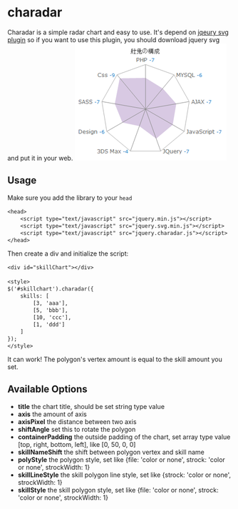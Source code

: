 charadar
========

Charadar is a simple radar chart and easy to use.
It's depend on [jqeury svg plugin](http://keith-wood.name/svg.html)
so if you want to use this plugin, you should download jquery svg and put it in your web.
![alt text](https://github.com/pauleanr/charadar/blob/master/demo.png)

Usage
-----

Make sure you add the library to your `head`

	<head>
		<script type="text/javascript" src="jquery.min.js"></script>
		<script type="text/javascript" src="jquery.svg.min.js"></script>
		<script type="text/javascript" src="jquery.charadar.js"></script>
	</head>

Then create a div and initialize the script:

	<div id="skillChart"></div>

	<style>
	$('#skillchart').charadar({
		skills: [
			[3, 'aaa'],
			[5, 'bbb'],
			[10, 'ccc'],
			[1, 'ddd']
		]
	});
	</style>

It can work!
The polygon's vertex amount is equal to the skill amount you set.

Available Options
-----------------

*	**title**  the chart title, should be set string type value
*	**axis**  the amount of axis
*	**axisPixel**  the distance between two axis
*	**shiftAngle**  set this to rotate the polygon 
*	**containerPadding**  the outside padding of the chart, set array type value [top, right, bottom, left],  like [0, 50, 0, 0]
*	**skillNameShift**  the shift between polygon vertex and skill name
*	**polyStyle**  the polygon style, set like {file: 'color or none', strock: 'color or none', strockWidth: 1}
*	**skillLineStyle**  the skill polygon line style, set like {strock: 'color or none', strockWidth: 1}
*	**skillStyle**  the skill polygon style, set like {file: 'color or none', strock: 'color or none', strockWidth: 1}
